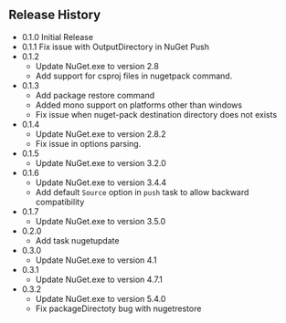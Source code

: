 ## Release History
* 0.1.0 Initial Release
* 0.1.1 Fix issue with OutputDirectory in NuGet Push 
* 0.1.2
    * Update NuGet.exe to version 2.8
    * Add support for csproj files in nugetpack command.
* 0.1.3
    * Add package restore command
    * Added mono support on platforms other than windows
    * Fix issue when nuget-pack destination directory does not exists
* 0.1.4
    * Update NuGet.exe to version 2.8.2
    * Fix issue in options parsing.
* 0.1.5
	* Update NuGet.exe to version 3.2.0
* 0.1.6
	* Update NuGet.exe to version 3.4.4
	* Add default `Source` option in `push` task to allow backward compatibility
* 0.1.7
	* Update NuGet.exe to version 3.5.0
* 0.2.0
	* Add task nugetupdate 
* 0.3.0
	* Update NuGet.exe to version 4.1
* 0.3.1
	* Update NuGet.exe to version 4.7.1
* 0.3.2
    * Update NuGet.exe to version 5.4.0
    * Fix packageDirectoty bug with nugetrestore
